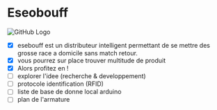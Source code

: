 # Eseobouff
![GitHub Logo](http://www.letudiant.fr/static/uploads/plugoBrowser/ETU_ETU/OSP/ESEO_photo01-2016.gif)
- [x] esebouff est un distributeur intelligent permettant de se mettre des grosse race a domicile sans match retour.
- [x] vous pourrez sur place trouver multitude de produit
- [x] Alors profitez en !
- [ ] explorer l'idee (recherche & developpement)
- [ ] protocole identification (RFID)
- [ ] liste de base de donne local arduino
- [ ] plan de l'armature
